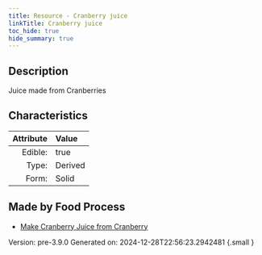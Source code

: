 ```yaml
---
title: Resource - Cranberry juice
linkTitle: Cranberry juice
toc_hide: true
hide_summary: true
---
```


## Description
Juice made from Cranberries

## Characteristics

| Attribute      | Value |
|--------:|:------|
|Edible:|true|
|Type:|Derived|
|Form:|Solid|
 



## Made by Food Process

- [Make Cranberry Juice from Cranberry](/docs/definitions/food/make-cranberry-juice-from-cranberry)

    

Version: pre-3.9.0 Generated on: 2024-12-28T22:56:23.2942481
{.small }
